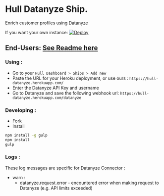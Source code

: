 
# Hull Datanyze Ship.

Enrich customer profiles using [Datanyze](https://datanyze.com)

If you want your own instance: [![Deploy](https://www.herokucdn.com/deploy/button.png)](https://heroku.com/deploy?template=https://github.com/hull-ships/hull-datanyze)

End-Users: [See Readme here](https://dashboard.hullapp.io/readme?url=https://hull-datanyze.herokuapp.com)
---

### Using :

- Go to your `Hull Dashboard > Ships > Add new`
- Paste the URL for your Heroku deployment, or use ours : `https://hull-datanyze.herokuapp.com/`
- Enter the Datanyze API Key and username
- Go to Datanyze and save the following webhook url: `https://hull-datanyze.herokuapp.com/datanyze`

### Developing :

- Fork
- Install

```sh
npm install -g gulp
npm install
gulp
```

### Logs :

These log messages are specific for Datanyze Connector :
  - warn :
    * datanyze.request.error - encountered error when making request to Datanyze (e.g. API limits exceeded) 
